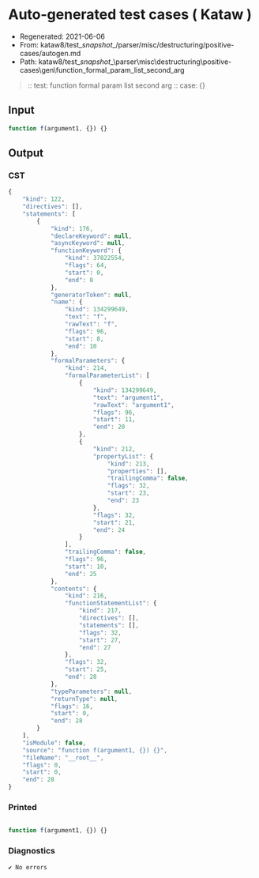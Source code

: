 # Auto-generated test cases ( Kataw )
- Regenerated: 2021-06-06
- From: kataw8/test\__snapshot__/parser/misc/destructuring/positive-cases/autogen.md
- Path: kataw8/test\__snapshot__\parser\misc\destructuring\positive-cases\gen\function_formal_param_list_second_arg
> :: test: function formal param list second arg
> :: case: {}
## Input

`````js
function f(argument1, {}) {}
`````
## Output

### CST

```javascript
{
    "kind": 122,
    "directives": [],
    "statements": [
        {
            "kind": 176,
            "declareKeyword": null,
            "asyncKeyword": null,
            "functionKeyword": {
                "kind": 37822554,
                "flags": 64,
                "start": 0,
                "end": 8
            },
            "generatorToken": null,
            "name": {
                "kind": 134299649,
                "text": "f",
                "rawText": "f",
                "flags": 96,
                "start": 8,
                "end": 10
            },
            "formalParameters": {
                "kind": 214,
                "formalParameterList": [
                    {
                        "kind": 134299649,
                        "text": "argument1",
                        "rawText": "argument1",
                        "flags": 96,
                        "start": 11,
                        "end": 20
                    },
                    {
                        "kind": 212,
                        "propertyList": {
                            "kind": 213,
                            "properties": [],
                            "trailingComma": false,
                            "flags": 32,
                            "start": 23,
                            "end": 23
                        },
                        "flags": 32,
                        "start": 21,
                        "end": 24
                    }
                ],
                "trailingComma": false,
                "flags": 96,
                "start": 10,
                "end": 25
            },
            "contents": {
                "kind": 216,
                "functionStatementList": {
                    "kind": 217,
                    "directives": [],
                    "statements": [],
                    "flags": 32,
                    "start": 27,
                    "end": 27
                },
                "flags": 32,
                "start": 25,
                "end": 28
            },
            "typeParameters": null,
            "returnType": null,
            "flags": 16,
            "start": 0,
            "end": 28
        }
    ],
    "isModule": false,
    "source": "function f(argument1, {}) {}",
    "fileName": "__root__",
    "flags": 0,
    "start": 0,
    "end": 28
}
```

### Printed

```javascript

function f(argument1, {}) {}
```

### Diagnostics

```javascript
✔ No errors
```

